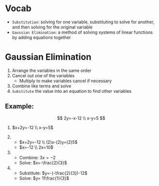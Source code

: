 # Vocab
- `Substitution`: solving for one variable, substituting to solve for another, and then solving for the original variable
- `Gaussian Elimination`: a method of solving systems of linear functions by adding equations together

# Gaussian Elimination
1. Arrange the variables in the same order
2. Cancel out one of the variables
	- Multiply to make variables cancel if necessary
3. Combine like terms and solve
4. `Substitute` the value into an equation to find other variables

## Example:
$$
	2y=-x-12 \\
	x-y=5
$$

1. $x+2y=-12 \\ x-y=5$

2. 
	- $x+2y=-12 \\ (2)x-(2)y=(2)5$
	- $x=-12 \\ 2x=10$

3. 
	- Combine: $3x=-2$
	- Solve: $x=-\frac{2}{3}$

4. 
	- Substitute: $y=-(-\frac{2}{3})-12$
	- Solve: $y= 11\frac{1}{3}$